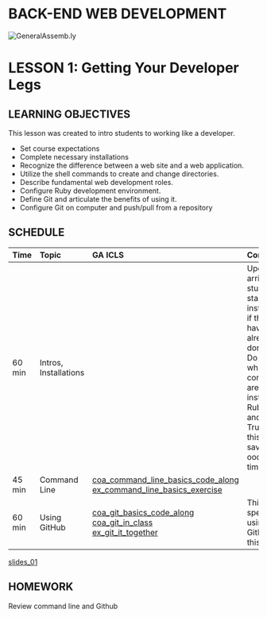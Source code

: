 BACK-END WEB DEVELOPMENT
============================

![GeneralAssemb.ly](https://github.com/generalassembly/ga-ruby-on-rails-for-devs/raw/master/images/ga.png "GeneralAssemb.ly")


LESSON 1: Getting Your Developer Legs
========

LEARNING OBJECTIVES
--------

This lesson was created to intro students to working like a developer.

*	Set course expectations
*	Complete necessary installations
*	Recognize the difference between a web site and a web application.
*	Utilize the shell commands to create and change directories.
*	Describe fundamental web development roles. 
*	Configure Ruby development environment.
*	Define Git and articulate the benefits of using it.
*	Configure Git on computer and push/pull from a repository



SCHEDULE
--------

| Time        | Topic| GA ICLS| Comments |
| ------------- |:-------------|:-------------------|:-------------------|
| 60 min | Intros, Installations | | Upon arrival have students start installations if they haven't already done so. Do intros while computers are installing Ruby, Rails and Git. Trust me this will save you oodles of time.
| 45 min | Command Line| [coa_command_line_basics_code_along](code_alongs/coa_command_line_basics_code_along.md)<br> [ex_command_line_basics_exercise](exercises/ex_command_line_basics_exercise.md)||
| 60 min | Using GitHub | [coa_git_basics_code_along](code_alongs/coa_git_basics_code_along.md)<br>[coa_git_in_class](code_alongs/coa_git_in_class.md) <br> [ex_git_it_together](exercises/ex_git_it_together.md)|This is specific to using GitHub in this course.|


[slides_01](slides/slides_01.md)

HOMEWORK
--------
Review command line and Github




